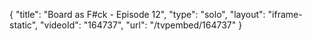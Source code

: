 {
    "title": "Board as F#ck - Episode 12",
    "type": "solo",
    "layout": "iframe-static",
    "videoId": "164737",
    "url": "\/tvpembed\/164737"
}